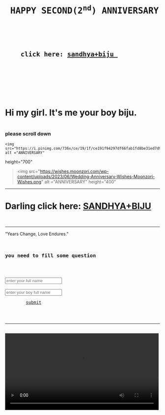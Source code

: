 
<!DOCTYPE html>
<html lang="en">
<head>
    <meta charset="UTF-8">
    <meta name="viewport" content="width=device-width, initial-scale=1.0">
    <title>a website  by biju</title> 
</head>
<body>
    <h1> 
    <pre> HAPPY SECOND(2<SUP>nd</SUP>) ANNIVERSARY DARLING</pre>
</h1>
<pre> 
    <h2>
    click here: <a href="sandhya.html">sandhya+biju </a>
    
</h2>
    
</pre>
<style>


body{
    background-image: url('https://static.vecteezy.com/system/resources/thumbnails/031/624/673/small/yellow-flowers-in-a-vase-on-a-green-background-ai-generated-photo.jpg');
background-size:cover ;
background-position: normal;
}
</style>

</body>
</html>

<!DOCTYPE html>
<html lang="en">
<head>
    <meta charset="UTF-8">
    <meta name="viewport" content="width=device-width, initial-scale=1.0">
    <title>sandhya</title>
</head>
<body>
    <br>
    <br>
    <h1>
        Hi my girl. It's me your boy biju.
    </h1>
<h3>
        <br>
        please scroll down
    </h3>

    <img src="https://i.pinimg.com/736x/ce/19/1f/ce191f94297df66fab1fd8be31ed7d9d.jpg" alt ="ANNIVERSARY"
height="700" 
>   <img src="https://wishes.moonzori.com/wp-content/uploads/2023/06/Wedding-Anniversary-Wishes-Moonzori-Wishes.png" alt ="ANNIVERSARY"
height="400"
>
<hr>
<h1>
 Darling click here: <a href="file:///C:/Users/pkrlv/Desktop/SANDHYA,2.html" >SANDHYA+BIJU</a>
</h1>
<br>
<hr>

<footer>
    "Years Change, Love Endures."
</footer>
<style>
    body{
        background-image: url('https://wallpaperxyz.com/wp-content/uploads/Picture-Website-Wallpaper-FHD-Free-Download-Laptop-Desktop-Macbook-2510-Wallpaperxyz.com-4.jpg');
        background-size: cover;
        
        background-position: unset;
    }
</style>
</body>
</html>
<!DOCTYPE html>
<html lang="en">
<head>
    <meta charset="UTF-8">
    <meta name="viewport" content="width=device-width, initial-scale=1.0">
    <title>Document</title>
</head>
<body>
    <pre>
        <h3>you need to fill some question</h3>
    </pre>
    <form action = "/action.phg">
        <input type = " text" placeholder="enter your full name">
        <br>
        <br>
        <input type = " text" placeholder="enter your boy full name">
    </form>
    <pre>
        <a href="file:///C:/Users/pkrlv/Desktop/sandhya,3.html">submit</a>
    </pre>
    <br>
    <hr>
    <br>
  <video width="500" src="video.mp4" controls autoplay> my video 
  </video>
  <style>
    body {
      background-image: url('https://images5.alphacoders.com/672/672624.jpg'); /* Replace with your image path */
      background-size: cover; /* Scales image to cover the screen */
      background-repeat: no-repeat; /* Prevents repeating the image */
      background-position: center; /* Centers the image */
    }
  </style>
  

  
</body>
</html>
